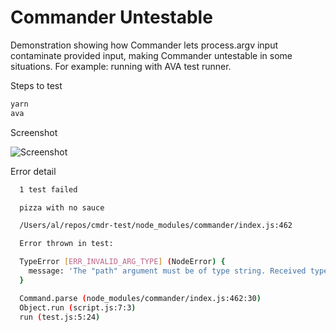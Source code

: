 # Commander Untestable

Demonstration showing how Commander lets process.argv input contaminate provided input, making Commander untestable in some situations. For example: running with AVA test runner.

Steps to test

```bash
yarn
ava
```

Screenshot

![Screenshot](https://i.imgur.com/yJzaJtm.png)

Error detail

```bash
  1 test failed

  pizza with no sauce

  /Users/al/repos/cmdr-test/node_modules/commander/index.js:462

  Error thrown in test:

  TypeError [ERR_INVALID_ARG_TYPE] (NodeError) {
    message: 'The "path" argument must be of type string. Received type object',
  }

  Command.parse (node_modules/commander/index.js:462:30)
  Object.run (script.js:7:3)
  run (test.js:5:24)
```
